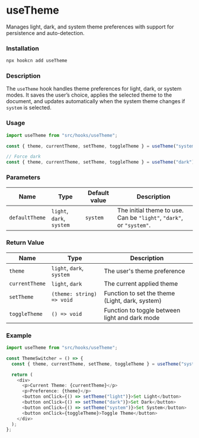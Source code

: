 # useTheme

Manages light, dark, and system theme preferences with support for persistence and auto-detection.

### Installation

```bash
npx hookcn add useTheme
```

### Description

The `useTheme` hook handles theme preferences for light, dark, or system modes. It saves the user’s choice, applies the selected theme to the document, and updates automatically when the system theme changes if `system` is selected.

### Usage

```typescript
import useTheme from "src/hooks/useTheme";

const { theme, currentTheme, setTheme, toggleTheme } = useTheme("system");

// Force dark
const { theme, currentTheme, setTheme, toggleTheme } = useTheme("dark");
```

### Parameters

| Name           | Type                      | Default value | Description                                                          |
| -------------- | ------------------------- | ------------- | -------------------------------------------------------------------- |
| `defaultTheme` | `light`, `dark`, `system` | `system`      | The initial theme to use. Can be `"light"`, `"dark"`, or `"system"`. |

### Return Value

| Name           | Type                      | Description                                     |
| -------------- | ------------------------- | ----------------------------------------------- |
| `theme`        | `light`, `dark`, `system` | The user's theme preference                     |
| `currentTheme` | `light`, `dark`           | The current applied theme                       |
| `setTheme`     | `(theme: string) => void` | Function to set the theme (Light, dark, system) |
| `toggleTheme`  | `() => void`              | Function to toggle between light and dark mode  |

### Example

```typescript
import useTheme from "src/hooks/useTheme";

const ThemeSwitcher = () => {
  const { theme, currentTheme, setTheme, toggleTheme } = useTheme("system");

  return (
    <div>
      <p>Current Theme: {currentTheme}</p>
      <p>Preference: {theme}</p>
      <button onClick={() => setTheme("light")}>Set Light</button>
      <button onClick={() => setTheme("dark")}>Set Dark</button>
      <button onClick={() => setTheme("system")}>Set System</button>
      <button onClick={toggleTheme}>Toggle Theme</button>
    </div>
  );
};
```

